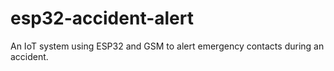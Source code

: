 # esp32-accident-alert
An IoT system using ESP32 and GSM to alert emergency contacts during an accident.
